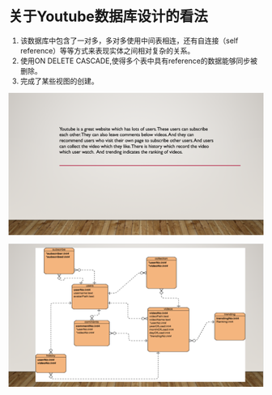 # 关于Youtube数据库设计的看法

1. 该数据库中包含了一对多，多对多使用中间表相连，还有自连接（self reference）等等方式来表现实体之间相对复杂的关系。
2. 使用ON DELETE CASCADE,使得多个表中具有reference的数据能够同步被删除。
3. 完成了某些视图的创建。

![avatar](https://github.com/AdamZeng1/DatabaseOfYoutube/blob/master/image/new%201.png)

![avatar](https://github.com/AdamZeng1/DatabaseOfYoutube/blob/master/image/2.png)

